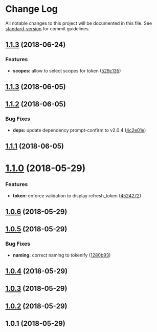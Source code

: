 # Change Log

All notable changes to this project will be documented in this file. See [standard-version](https://github.com/conventional-changelog/standard-version) for commit guidelines.

<a name="1.2.0"></a>
## [1.1.3](https://github.com/vvo/tokenify/compare/v1.1.3...v1.2.0) (2018-06-24)

### Features

* **scopes:** allow to select scopes for token ([529c135](https://github.com/vvo/tokenify/commit/529c135))

<a name="1.1.3"></a>
## [1.1.3](https://github.com/vvo/tokenify/compare/v1.1.2...v1.1.3) (2018-06-05)



<a name="1.1.2"></a>
## [1.1.2](https://github.com/vvo/tokenify/compare/v1.1.1...v1.1.2) (2018-06-05)


### Bug Fixes

* **deps:** update dependency prompt-confirm to v2.0.4 ([4c2e01e](https://github.com/vvo/tokenify/commit/4c2e01e))



<a name="1.1.1"></a>
## [1.1.1](https://github.com/vvo/tokenify/compare/v1.1.0...v1.1.1) (2018-06-05)



<a name="1.1.0"></a>
# [1.1.0](https://github.com/vvo/tokenify/compare/v1.0.6...v1.1.0) (2018-05-29)


### Features

* **token:** enforce validation to display refresh_token ([4524272](https://github.com/vvo/tokenify/commit/4524272))



<a name="1.0.6"></a>
## [1.0.6](https://github.com/vvo/tokenify/compare/v1.0.5...v1.0.6) (2018-05-29)



<a name="1.0.5"></a>
## [1.0.5](https://github.com/vvo/tokenify/compare/v1.0.4...v1.0.5) (2018-05-29)


### Bug Fixes

* **naming:** correct naming to tokenify ([1280b93](https://github.com/vvo/tokenify/commit/1280b93))



<a name="1.0.4"></a>
## [1.0.4](https://github.com/vvo/tokenify/compare/v1.0.3...v1.0.4) (2018-05-29)



<a name="1.0.3"></a>
## [1.0.3](https://github.com/vvo/tokenify/compare/v1.0.2...v1.0.3) (2018-05-29)



<a name="1.0.2"></a>
## [1.0.2](https://github.com/vvo/tokenify/compare/v1.0.1...v1.0.2) (2018-05-29)



<a name="1.0.1"></a>
## 1.0.1 (2018-05-29)
